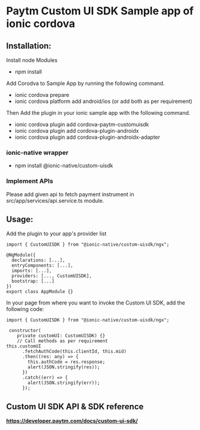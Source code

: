# Paytm Custom UI SDK Sample app of ionic cordova

## Installation:

Install node Modules

- npm install

Add Corodva to Sample App by running the following command.

- ionic cordova prepare
- ionic cordova platform add android/ios (or add both as per requirement)

Then Add the plugin in your ionic sample app with the following command.

- ionic cordova plugin add cordova-paytm-customuisdk
- ionic cordova plugin add cordova-plugin-androidx
- ionic cordova plugin add cordova-plugin-androidx-adapter

### ionic-native wrapper

- npm install @ionic-native/custom-uisdk

### Implement APIs

Please add given api to fetch payment instrument in src/app/services/api.service.ts module.

## Usage:

Add the plugin to your app's provider list

```
import { CustomUISDK } from "@ionic-native/custom-uisdk/ngx";

@NgModule({
  declarations: [...],
  entryComponents: [...],
  imports: [...],
  providers: [..., CustomUISDK],
  bootstrap: [...]
})
export class AppModule {}
```

In your page from where you want to invoke the Custom UI SDK, add the following code:

```
import { CustomUISDK } from "@ionic-native/custom-uisdk/ngx";

 constructor(
    private customUI: CustomUISDK) {}
    // Call methods as per requirement
this.customUI
      .fetchAuthCode(this.clientId, this.mid)
      .then((res: any) => {
        this.authCode = res.response;
        alert(JSON.stringify(res));
      })
      .catch((err) => {
        alert(JSON.stringify(err));
      });
```

## Custom UI SDK API & SDK reference

**https://developer.paytm.com/docs/custom-ui-sdk/**
